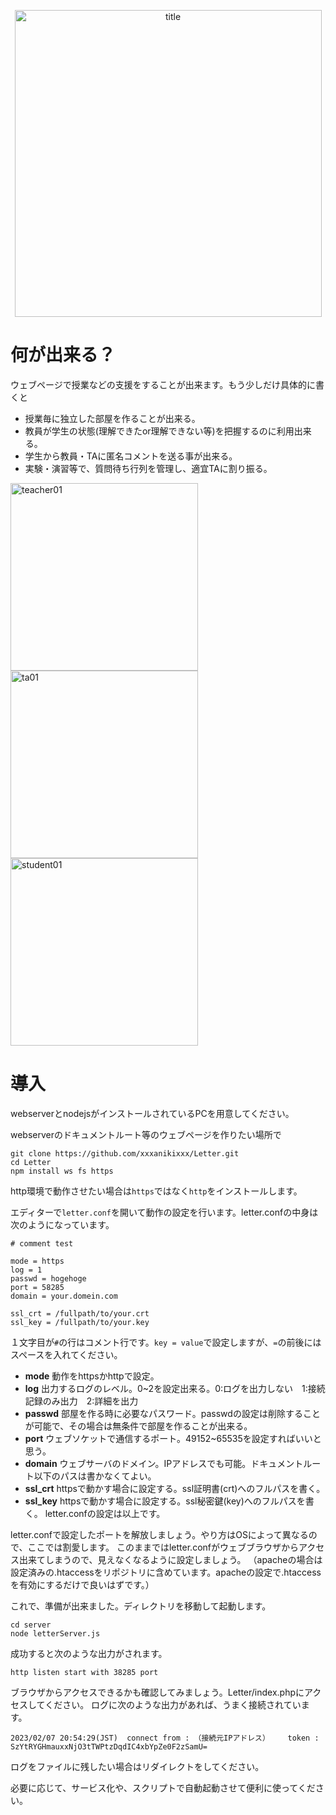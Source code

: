 <p align="center">
<img width="491" alt="title" src="https://user-images.githubusercontent.com/112359121/217134900-75624982-6108-41f5-9211-1dc4ff828e6c.png">
</p>

# 何が出来る？

ウェブページで授業などの支援をすることが出来ます。もう少しだけ具体的に書くと
- 授業毎に独立した部屋を作ることが出来る。
- 教員が学生の状態(理解できたor理解できない等)を把握するのに利用出来る。
- 学生から教員・TAに匿名コメントを送る事が出来る。
- 実験・演習等で、質問待ち行列を管理し、適宜TAに割り振る。
<p>
<img width="300" alt="teacher01" src="https://user-images.githubusercontent.com/112359121/217395104-d7d28c5b-2a12-44fc-a0ea-8c52d53cea8d.png">
<img width="300" alt="ta01" src="https://user-images.githubusercontent.com/112359121/217395177-941cd4c3-d46e-41ad-a7e0-b77a770d66ec.png">
<img width="300" alt="student01" src="https://user-images.githubusercontent.com/112359121/217395186-29f7eb90-576c-44e5-940c-938a85acb10f.png">
</p>

# 導入

webserverとnodejsがインストールされているPCを用意してください。

webserverのドキュメントルート等のウェブページを作りたい場所で
```
git clone https://github.com/xxxanikixxx/Letter.git
cd Letter
npm install ws fs https
```
http環境で動作させたい場合は`https`ではなく`http`をインストールします。

エディターで`letter.conf`を開いて動作の設定を行います。letter.confの中身は次のようになっています。
```
# comment test

mode = https
log = 1
passwd = hogehoge
port = 58285
domain = your.domein.com

ssl_crt = /fullpath/to/your.crt
ssl_key = /fullpath/to/your.key

```
１文字目が`#`の行はコメント行です。`key = value`で設定しますが、`=`の前後にはスペースを入れてください。
- **mode** 動作をhttpsかhttpで設定。
- **log** 出力するログのレベル。0~2を設定出来る。0:ログを出力しない　1:接続記録のみ出力　2:詳細を出力
- **passwd** 部屋を作る時に必要なパスワード。passwdの設定は削除することが可能で、その場合は無条件で部屋を作ることが出来る。
- **port** ウェブソケットで通信するポート。49152~65535を設定すればいいと思う。
- **domain** ウェブサーバのドメイン。IPアドレスでも可能。ドキュメントルート以下のパスは書かなくてよい。
- **ssl_crt** httpsで動かす場合に設定する。ssl証明書(crt)へのフルパスを書く。
- **ssl_key** httpsで動かす場合に設定する。ssl秘密鍵(key)へのフルパスを書く。
letter.confの設定は以上です。

letter.confで設定したポートを解放しましょう。やり方はOSによって異なるので、ここでは割愛します。
このままではletter.confがウェブブラウザからアクセス出来てしまうので、見えなくなるように設定しましょう。
（apacheの場合は設定済みの.htaccessをリポジトリに含めています。apacheの設定で.htaccessを有効にするだけで良いはずです。）

これで、準備が出来ました。ディレクトリを移動して起動します。
```
cd server
node letterServer.js
```
成功すると次のような出力がされます。
```
http listen start with 38285 port
```
ブラウザからアクセスできるかも確認してみましょう。Letter/index.phpにアクセスしてください。
ログに次のような出力があれば、うまく接続されています。
```
2023/02/07 20:54:29(JST)  connect from : （接続元IPアドレス）    token : SzYtRYGHmauxxNjO3tTWPtzDqdIC4xbYpZe0F2zSamU=
```

ログをファイルに残したい場合はリダイレクトをしてください。

必要に応じて、サービス化や、スクリプトで自動起動させて便利に使ってください。
